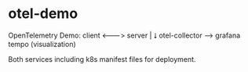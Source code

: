 # otel-demo

OpenTelemetry Demo: client <---> server
                             |
                             ⭣
                        otel-collector --> grafana tempo (visualization) 
                              

Both services including k8s manifest files for deployment.
